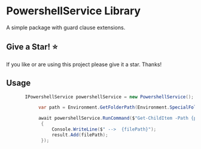 # PowershellService Library
A simple package with guard clause extensions.

## Give a Star! :star:
If you like or are using this project please give it a star. Thanks!

## Usage

```c#
       IPowershellService powershellService = new PowershellService();

            var path = Environment.GetFolderPath(Environment.SpecialFolder.Cookies);

            await powershellService.RunCommand($"Get-ChildItem -Path {path} -Recurse -Force -File", filePath =>
             {
                 Console.WriteLine($" -->  {filePath}");
                 result.Add(filePath);
             });
```